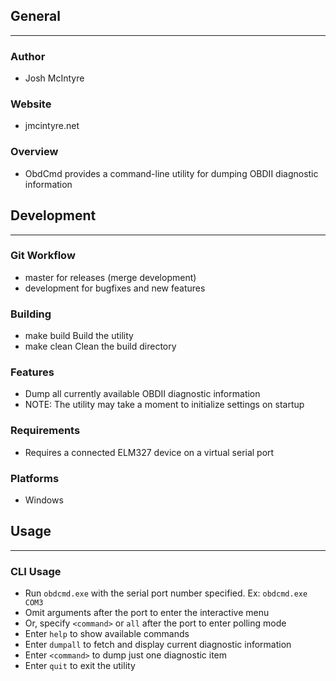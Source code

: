 ## General
____________

### Author
* Josh McIntyre

### Website
* jmcintyre.net

### Overview
* ObdCmd provides a command-line utility for dumping OBDII diagnostic information

## Development
________________

### Git Workflow
* master for releases (merge development)
* development for bugfixes and new features

### Building
* make build
Build the utility
* make clean
Clean the build directory

### Features
* Dump all currently available OBDII diagnostic information
* NOTE: The utility may take a moment to initialize settings on startup

### Requirements
* Requires a connected ELM327 device on a virtual serial port

### Platforms
* Windows

## Usage
____________

### CLI Usage
* Run `obdcmd.exe` with the serial port number specified. Ex: `obdcmd.exe COM3`
* Omit arguments after the port to enter the interactive menu
* Or, specify `<command>` or `all` after the port to enter polling mode
* Enter `help` to show available commands
* Enter `dumpall` to fetch and display current diagnostic information
* Enter `<command>` to dump just one diagnostic item
* Enter `quit` to exit the utility
